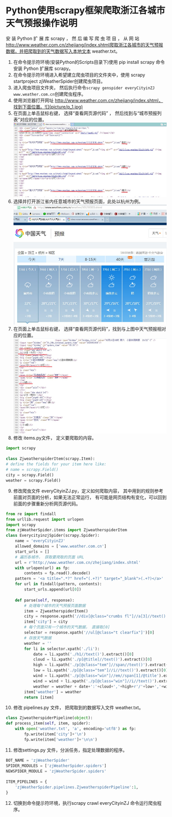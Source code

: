 # Python使用scrapy框架爬取浙江各城市天气预报操作说明
安 装 Python 扩 展 库 scrapy ， 然 后 编 写 爬 虫 项 目 ， 从 网 站
http://www.weather.com.cn/zhejiang/index.shtml爬取浙江各城市的天气预报数据，并把爬取到的天气数据写入本地文本 weather.txt。
1. 在命令提示符环境(安装Python的Scripts目录下)使用 pip install scrapy 命令安装 Python 扩展库 scrapy。
2. 在命令提示符环境进入希望建立爬虫项目的文件夹中，使用 scrapy startproject zjWeatherSpider创建爬虫项目。
3. 进入爬虫项目文件夹， 然后执行命令`scrapy genspider everyCityinZJ www.weather.com.cn`创建爬虫程序。
4. 使用浏览器打开网址 http://www.weather.com.cn/zhejiang/index.shtml，找到下面位置。![](picture/p_1.jpg)
5. 在页面上单击鼠标右键， 选择“查看网页源代码” ， 然后找到与“城市预报列表”对应的位置。![](picture/p_2.jpg)
6. 选择并打开浙江省内任意城市的天气预报页面，此处以杭州为例。![](picture/p_3.jpg)
7. 在页面上单击鼠标右键， 选择“查看网页源代码”，找到与上图中天气预报相对应的位置。![](picture/p_4.jpg)
8. 修改 items.py文件， 定义要爬取的内容。
```python
import scrapy

class ZjweatherspiderItem(scrapy.Item):
# define the fields for your item here like:
# name = scrapy.Field()
city = scrapy.Field()
weather = scrapy.Field()

```
9. 修改爬虫文件 everyCityinZJ.py，定义如何爬取内容， 其中用到的规则参考前面对页面的分析，如果无法正常运行， 有可能是网页结构有变化，可以回到前面的步骤重新分析网页源代码。
```python
from re import findall
from urllib.request import urlopen
import scrapy
from zjWeatherSpider.items import ZjweatherspiderItem
class EverycityinzjSpider(scrapy.Spider):
    name = 'everyCityinZJ'
    allowed_domains = ['www.weather.com.cn']
    start_urls = []
    # 遍历各城市， 获取要爬取的页面 URL
    url = r'http://www.weather.com.cn/zhejiang/index.shtml'
    with urlopen(url) as fp:
        contents = fp.read().decode()
    pattern = '<a title=".*?" href="(.+?)" target="_blank">(.+?)</a>'
    for url in findall(pattern, contents):
        start_urls.append(url[0])
        
    def parse(self, response):
        # 处理每个城市的天气预报页面数据
        item = ZjweatherspiderItem()
        city = response.xpath('//div[@class="crumbs fl"]//a[3]//text()').extract()[0]
        item['city'] = city
        # 每个页面只有一个城市的天气数据， 直接取[0]
        selector = response.xpath('//ul[@class="t clearfix"]')[0]
        # 存放天气数据
        weather = ''
        for li in selector.xpath('./li'):
            date = li.xpath('./h1//text()').extract()[0]
            cloud = li.xpath('./p[@title]//text()').extract()[0]
            high = li.xpath('./p[@class="tem"]//span//text()').extract()[0]
            low = li.xpath('./p[@class="tem"]//i//text()').extract()[0]
            wind = li.xpath('./p[@class="win"]//em//span[1]/@title').extract()[0]
            wind = wind + li.xpath('./p[@class="win"]//i//text()').extract()[0]
            weather = weather + date+':'+cloud+','+high+r'/'+low+','+wind+'\n'
        item['weather'] = weather
        return [item]

```
10. 修改 pipelines.py 文件， 把爬取到的数据写入文件 weather.txt。
```python
class ZjweatherspiderPipeline(object):
def process_item(self, item, spider):
    with open('weather.txt', 'a', encoding='utf8') as fp:
        fp.write(item['city']+'\n')
        fp.write(item['weather']+'\n\n')

```
11. 修改settings.py 文件，分派任务，指定处理数据的程序。
```python
BOT_NAME = 'zjWeatherSpider'
SPIDER_MODULES = ['zjWeatherSpider.spiders']
NEWSPIDER_MODULE = 'zjWeatherSpider.spiders'

ITEM_PIPELINES = {
    'zjWeatherSpider.pipelines.ZjweatherspiderPipeline':1,
}
```
12. 切换到命令提示符环境，执行scrapy crawl everyCityinZJ 命令运行爬虫程序。